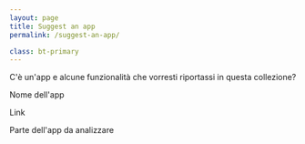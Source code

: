 ```yaml
---
layout: page
title: Suggest an app
permalink: /suggest-an-app/

class: bt-primary
---
```


C'è un'app e alcune funzionalità che vorresti riportassi in questa collezione?


Nome dell'app

Link 

Parte dell'app da analizzare

